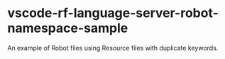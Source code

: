 # vscode-rf-language-server-robot-namespace-sample
An example of Robot files using Resource files with duplicate keywords.

